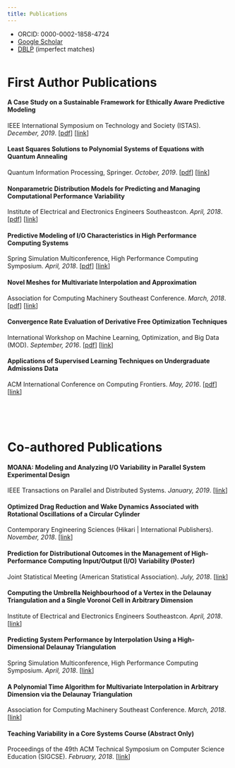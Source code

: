 ```yaml
---
title: Publications
---
```


- ORCID: 0000-0002-1858-4724
- [Google Scholar](https://scholar.google.com/citations?user=wamfO3sAAAAJ&hl=en)
- [DBLP](https://dblp.org/pers/hd/l/Lux:Thomas) (imperfect matches)

<p style="margin-bottom:50px;"></p>

# First Author Publications

#### A Case Study on a Sustainable Framework for Ethically Aware Predictive Modeling
IEEE International Symposium on Technology and Society (ISTAS). *December, 2019*. [[pdf](https://github.com/tchlux/tchlux.github.io/raw/master/papers/tchlux-2019-ISTAS.pdf)] [[link](https://ieeexplore.ieee.org/abstract/document/8937885)]

#### Least Squares Solutions to Polynomial Systems of Equations with Quantum Annealing
Quantum Information Processing, Springer. *October, 2019*. [[pdf](https://github.com/tchlux/tchlux.github.io/raw/master/papers/tchlux-2019-QIP.pdf)] [[link](https://link.springer.com/article/10.1007%2Fs11128-019-2489-x)]

#### Nonparametric Distribution Models for Predicting and Managing Computational Performance Variability
Institute of Electrical and Electronics Engineers Southeastcon. *April, 2018*. [[pdf](https://github.com/tchlux/tchlux.github.io/raw/master/papers/tchlux-2018-IEEESE.pdf)] [[link](https://ieeexplore.ieee.org/document/8478814)]

#### Predictive Modeling of I/O Characteristics in High Performance Computing Systems
Spring Simulation Multiconference, High Performance Computing Symposium. *April, 2018*. [[pdf](https://github.com/tchlux/tchlux.github.io/raw/master/papers/tchlux-2018-HPC_SpringSim.pdf)] [[link](https://dl.acm.org/citation.cfm?id=3213077)]

#### Novel Meshes for Multivariate Interpolation and Approximation
Association for Computing Machinery Southeast Conference. *March, 2018*. [[pdf](https://github.com/tchlux/tchlux.github.io/raw/master/papers/tchlux-2018-ACMSE.pdf)] [[link](https://dl.acm.org/citation.cfm?id=3190687)]

#### Convergence Rate Evaluation of Derivative Free Optimization Techniques
International Workshop on Machine Learning, Optimization, and Big Data (MOD). *September, 2016*. [[pdf](https://github.com/tchlux/tchlux.github.io/raw/master/papers/tchlux-2016-MOD.pdf)] [[link](https://link.springer.com/chapter/10.1007/978-3-319-51469-7_21)]

#### Applications of Supervised Learning Techniques on Undergraduate Admissions Data
ACM International Conference on Computing Frontiers. *May, 2016*. [[pdf](https://github.com/tchlux/tchlux.github.io/raw/master/papers/tchlux-2016-ACM_Computing_Frontiers.pdf)] [[link](https://dl.acm.org/citation.cfm?id=2911717)]



<p style="margin-bottom:100px;"></p>

# Co-authored Publications

#### MOANA: Modeling and Analyzing I/O Variability in Parallel System Experimental Design
IEEE Transactions on Parallel and Distributed Systems. *January, 2019*. [[link](https://ieeexplore.ieee.org/document/8631172)]

#### Optimized Drag Reduction and Wake Dynamics Associated with Rotational Oscillations of a Circular Cylinder
Contemporary Engineering Sciences (Hikari | International Publishers). *November, 2018*. [[link](http://www.m-hikari.com/ces/ces2018/ces97-100-2018/89519.html)]

#### Prediction for Distributional Outcomes in the Management of High-Performance Computing Input/Output (I/O) Variability (Poster)
Joint Statistical Meeting (American Statistical Association). *July, 2018*. [[link](https://ww2.amstat.org/meetings/jsm/2018/onlineprogram/AbstractDetails.cfm?abstractid=330148)]

#### Computing the Umbrella Neighbourhood of a Vertex in the Delaunay Triangulation and a Single Voronoi Cell in Arbitrary Dimension
Institute of Electrical and Electronics Engineers Southeastcon. *April, 2018*. [[link](https://ieeexplore.ieee.org/document/8479003)]

#### Predicting System Performance by Interpolation Using a High-Dimensional Delaunay Triangulation
Spring Simulation Multiconference, High Performance Computing Symposium. *April, 2018*. [[link](https://dl.acm.org/citation.cfm?id=3213071)]

#### A Polynomial Time Algorithm for Multivariate Interpolation in Arbitrary Dimension via the Delaunay Triangulation
Association for Computing Machinery Southeast Conference. *March, 2018*. [[link](https://dl.acm.org/citation.cfm?doid=3190645.3190680)]

#### Teaching Variability in a Core Systems Course (Abstract Only)
Proceedings of the 49th ACM Technical Symposium on Computer Science Education (SIGCSE). *February, 2018*. [[link](https://dl.acm.org/citation.cfm?id=3162275)]

